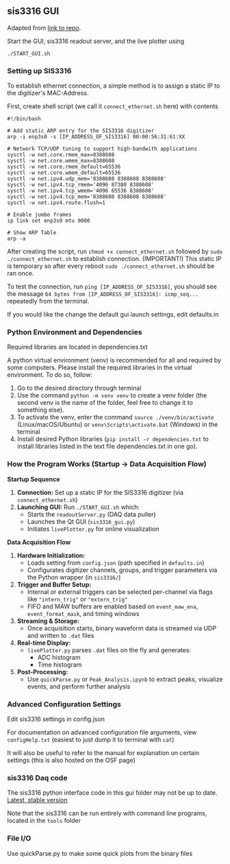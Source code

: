 ## sis3316 GUI ###

Adapted from [link to repo](https://github.com/dougUCN/sis3316_gui).

Start the GUI, sis3316 readout server, and the live plotter using 

```
./START_GUI.sh
```
### Setting up SIS3316 ###

To establish ethernet connection, a simple method is to assign a static IP to the digitizer's MAC-Address. 

First, create shell script (we call it `connect_ethernet.sh` here) with contents

```
#!/bin/bash

# Add static ARP entry for the SIS3316 digitizer
arp -i enp3s0 -s [IP_ADDRESS_OF_SIS3316] 00:00:56:31:61:XX

# Network TCP/UDP tuning to support high-bandwith applications
sysctl -w net.core.rmem_max=8388608
sysctl -w net.core.wmem_max=8388608
sysctl -w net.core.rmem_default=65536
sysctl -w net.core.wmem_default=65536
sysctl -w net.ipv4.udp_mem='8388608 8388608 8388608'
sysctl -w net.ipv4.tcp_rmem='4096 87380 8388608'
sysctl -w net.ipv4.tcp_wmem='4096 65536 8388608'
sysctl -w net.ipv4.tcp_mem='8388608 8388608 8388608'
sysctl -w net.ipv4.route.flush=1

# Enable jumbo frames
ip link set enp3s0 mtu 9000

# Show ARP Table
arp -a
```

After creating the script, run `chmod +x connect_ethernet.sh` followed by `sudo ./connect_ethernet.sh` to establish connection. (IMPORTANT!) This static IP is temporary so after every reboot `sudo ./connect_ethernet.sh` should be ran once. 

To test the connection, run `ping [IP_ADDRESS_OF_SIS3316]`, you should see the message `64 bytes from [IP_ADDRESS_OF_SIS3316]: icmp_seq...` repeatedly from the terminal.

If you would like the change the default gui launch settings, edit defaults.in

### Python Environment and Dependencies ###

Required libraries are located in dependencies.txt

A python virtual environment (venv) is recommended for all and required by some computers. Please install the required libraries in the virtual environment. To do so, follow:

1. Go to the desired directory through terminal
2. Use the command ```python -m venv venv``` to create a venv folder (the second venv is the name of the folder, feel free to change it to something else).
3. To activate the venv, enter the command ```source ./venv/bin/activate``` (Linux/macOS/Ubuntu) or ```venv\Scripts\activate.bat``` (Windows) in the terminal
4. Install desired Python libraries (```pip install -r dependencies.txt``` to install libraries listed in the text file dependencies.txt in one go).

### How the Program Works (Startup -> Data Acquisition Flow) ###

**Startup Sequence**
1. **Connection:** Set up a static IP for the SIS3316 digitizer (via `connect_ethernet.sh`)
2. **Launching GUI:** Run `./START_GUI.sh` which:
      - Starts the `readoutServer.py` (DAQ data puller)
      - Launches the Qt GUI (`sis3316_gui.py`)
      - Initiates `livePlotter.py` for online visualization

**Data Acquisition Flow**
1. **Hardware Initialization:**
      - Loads setting from `config.json` (path specified in `defaults.in`)
      - Configurates digitizer channels, groups, and trigger parameters via the Python wrapper (in `sis3316/`)
2. **Trigger and Buffer Setup:**
      - Internal or external triggers can be selected per-channel via flags like `"intern_trig"` or `"extern_trig"`
      - FIFO and MAW buffers are enabled based on `event_maw_ena`, `event_format_mask`, and timing windows
3. **Streaming & Storage:**
      - Once acquisition starts, binary waveform data is streamed via UDP and written to `.dat` files
4. **Real-time Display:**
      - `livePlotter.py` parses `.dat` files on the fly and generates:
           - ADC histogram
           - Time histogram
5. **Post-Processing:**
      - Use `quickParse.py` or `Peak_Analysis.ipynb` to extract peaks, visualize events, and perform further analysis

### Advanced Configuration Settings ###

Edit sis3316 settings in config.json

For documentation on advanced configuration file arguments, view `configHelp.txt` (easiest to just dump it to terminal with `cat`)

It will also be useful to refer to the manual for explanation on certain settings (this is also hosted on the OSF page)

### sis3316 Daq code ###

The sis3316 python interface code in this gui folder may not be up to date. [Latest, stable version](https://github.com/dougUCN/SIS3316)

Note that the sis3316 can be run entirely with command line programs, located in the `tools` folder

### File I/O ###

Use quickParse.py to make some quick plots from the binary files


